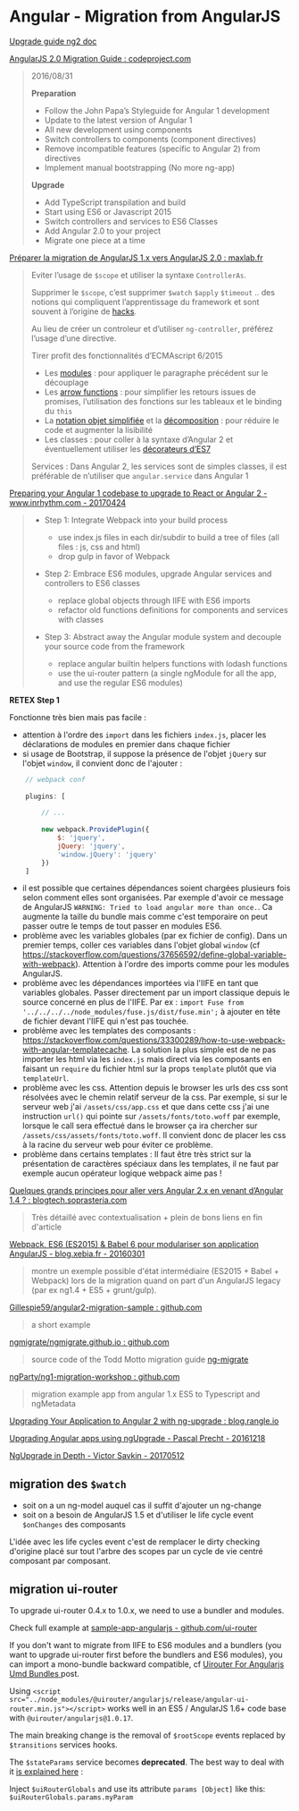 # Angular - Migration from AngularJS

[Upgrade guide ng2 doc](https://angular.io/guide/upgrade)

[AngularJS 2.0 Migration Guide : codeproject.com](https://www.codeproject.com/Articles/1121384/AngularJS-Migration-Guide)

> 2016/08/31
> 
> **Preparation**
> 
> - Follow the John Papa’s Styleguide for Angular 1 development
> - Update to the latest version of Angular 1
> - All new development using components
> - Switch controllers to components (component directives)
> - Remove incompatible features (specific to Angular 2) from directives
> - Implement manual bootstrapping (No more ng-app)
> 
> **Upgrade**
> 
> - Add TypeScript transpilation and build
> - Start using ES6 or Javascript 2015
> - Switch controllers and services to ES6 Classes
> - Add Angular 2.0 to your project
> - Migrate one piece at a time
> 

[Préparer la migration de AngularJS 1.x vers AngularJS 2.0 : maxlab.fr](http://maxlab.fr/javascript/migrer-de-angularjs-1-x-vers-angularjs-2-0-pratique/#foot_loc_1403_1)

> Eviter l’usage de `$scope` et utiliser la syntaxe `ControllerAs`.
> 
> Supprimer le `$scope`, c’est supprimer `$watch` `$apply` `$timeout` .. des notions qui compliquent l’apprentissage du 
> framework et sont souvent à l’origine de [hacks](http://www.bennadel.com/blog/2605-scope-evalasync-vs-timeout-in-angularjs.htm).
> 
> Au lieu de créer un controleur et d’utiliser `ng-controller`, préférez l’usage d’une directive.
> 
> Tirer profit des fonctionnalités d’ECMAscript 6/2015
>  - Les [modules](https://developer.mozilla.org/fr/docs/Web/JavaScript/Reference/Instructions/import)  : 
>  pour appliquer le paragraphe précédent sur le découplage
>  - Les [arrow functions](https://developer.mozilla.org/fr/docs/Web/JavaScript/Reference/Fonctions/Fonctions_fl%C3%A9ch%C3%A9es) : 
>  pour simplifier les retours issues de promises, l’utilisation des fonctions sur les tableaux et le binding du `this`
>  - La [notation objet simplifiée](http://ariya.ofilabs.com/2013/02/es6-and-object-literal-property-value-shorthand.html) 
>  et la [décomposition](https://developer.mozilla.org/fr/docs/Web/JavaScript/Reference/Op%C3%A9rateurs/Affecter_par_d%C3%A9composition) : 
>  pour réduire le code et augmenter la lisibilité
>  - Les classes : pour coller à la syntaxe d’Angular 2 et éventuellement utiliser les [décorateurs d’ES7](https://github.com/wycats/javascript-decorators)
> 
> Services : Dans Angular 2, les services sont de simples classes, il est préférable de n’utiliser que `angular.service` 
> dans Angular 1
>

[Preparing your Angular 1 codebase to upgrade to React or Angular 2 - www.inrhythm.com - 20170424](https://www.inrhythm.com/upgrading-angular-1-to-react-angular-2/)

> 
> - Step 1: Integrate Webpack into your build process
>   - use index.js files in each dir/subdir to build a tree of files (all files : js, css and html)
>   - drop gulp in favor of Webpack
> 
> - Step 2: Embrace ES6 modules, upgrade Angular services and controllers to ES6 classes
>   - replace global objects through IIFE with ES6 imports
>   - refactor old functions definitions for components and services with classes
> 
> - Step 3: Abstract away the Angular module system and decouple your source code from the framework
>   - replace angular builtin helpers functions with lodash functions
>   - use the ui-router pattern (a single ngModule for all the app, and use the regular ES6 modules)
> 

**RETEX Step 1**

Fonctionne très bien mais pas facile :

- attention à l'ordre des `import` dans les fichiers `index.js`, placer les déclarations de modules en premier dans chaque fichier
- si usage de Bootstrap, il suppose la présence de l'objet `jQuery` sur l'objet `window`, il convient donc de l'ajouter :

```javascript
    // webpack conf
    
    plugins: [
    
        // ...
        
        new webpack.ProvidePlugin({
            $: 'jquery',
            jQuery: 'jquery',
            'window.jQuery': 'jquery'
        })
    ]
```
- il est possible que certaines dépendances soient chargées plusieurs fois selon comment elles sont organisées. Par exemple d'avoir ce message de AngularJS `WARNING: Tried to load angular more than once.`. Ca augmente la taille du bundle mais comme c'est temporaire on peut passer outre le temps de tout passer en modules ES6.
- problème avec les variables globales (par ex fichier de config). Dans un premier temps, coller ces variables dans l'objet global `window` (cf https://stackoverflow.com/questions/37656592/define-global-variable-with-webpack). Attention à l'ordre des imports comme pour les modules AngularJS.
- problème avec les dépendances importées via l'IIFE en tant que variables globales. Passer directement par un import classique depuis le source concerné en plus de l'IIFE. Par ex : `import Fuse from '../../../../node_modules/fuse.js/dist/fuse.min';` à ajouter en tête de fichier devant l'IIFE qui n'est pas touchée.
- problème avec les templates des composants : https://stackoverflow.com/questions/33300289/how-to-use-webpack-with-angular-templatecache. La solution la plus simple est de ne pas importer les html via les `index.js` mais direct via les composants en faisant un `require` du fichier html sur la props `template` plutôt que via `templateUrl`.
- problème avec les css. Attention depuis le browser les urls des css sont résolvées avec le chemin relatif serveur de la css. Par exemple, si sur le serveur web j'ai `/assets/css/app.css` et que dans cette css j'ai une instruction `url()` qui pointe sur `/assets/fonts/toto.woff` par exemple, lorsque le call sera effectué dans le browser ça ira chercher sur `/assets/css/assets/fonts/toto.woff`. Il convient donc de placer les css à la racine du serveur web pour éviter ce problème.
- problème dans certains templates : Il faut être très strict sur la présentation de caractères spéciaux dans les templates, il ne faut par exemple aucun opérateur logique webpack aime pas !

[Quelques grands principes pour aller vers Angular 2.x en venant d’Angular 1.4 ? : blogtech.soprasteria.com](http://blogtech.soprasteria.com/2017/05/24/quelques-grands-principes-pour-aller-vers-angular-2-x-en-venant-dangular-1-4/)

> Très détaillé avec contextualisation + plein de bons liens en fin d'article

[Webpack, ES6 (ES2015) & Babel 6 pour modulariser son application AngularJS - blog.xebia.fr - 20160301](https://blog.xebia.fr/2016/03/01/webpack-es6-es2015-babel-6-pour-modulariser-son-application-angularjs/)

> montre un exemple possible d'état intermédiaire (ES2015 + Babel + Webpack) lors de la migration quand on part d'un AngularJS legacy (par ex ng1.4 + ES5 + grunt/gulp).

[Gillespie59/angular2-migration-sample : github.com](https://github.com/Gillespie59/angular2-migration-sample)

> a short example

[ngmigrate/ngmigrate.github.io : github.com](https://github.com/ngmigrate/ngmigrate.github.io)

> source code of the Todd Motto migration guide [ng-migrate](http://developer.telerik.com/angular-2-migration-guide/)

[ngParty/ng1-migration-workshop : github.com](https://github.com/ngParty/ng1-migration-workshop)

> migration example app from angular 1.x ES5 to Typescript and ngMetadata 

[Upgrading Your Application to Angular 2 with ng-upgrade : blog.rangle.io](http://blog.rangle.io/upgrade-your-application-to-angular-2-with-ng-upgrade/)

[Upgrading Angular apps using ngUpgrade - Pascal Precht - 20161218](https://blog.thoughtram.io/angular/2015/10/24/upgrading-apps-to-angular-2-using-ngupgrade.html)

[NgUpgrade in Depth - Victor Savkin - 20170512](https://blog.nrwl.io/ngupgrade-in-depth-436a52298a00)

## migration des `$watch`

- soit on a un ng-model auquel cas il suffit d'ajouter un ng-change
- soit on a besoin de AngularJS 1.5 et d'utiliser le life cycle event `$onChanges` des composants

L'idée avec les life cycles event c'est de remplacer le dirty checking d'origine placé sur tout l'arbre des scopes par un cycle de vie centré composant par composant.

## migration ui-router

To upgrade ui-router 0.4.x to 1.0.x, we need to use a bundler and modules.

Check full example at [sample-app-angularjs - github.com/ui-router](https://github.com/ui-router/sample-app-angularjs)

If you don't want to migrate from IIFE to ES6 modules and a bundlers (you want to upgrade ui-router first before the bundlers and ES6 modules), you can import a mono-bundle backward compatible, cf [
Uirouter For Angularjs Umd Bundles
](https://ui-router.github.io/blog/uirouter-for-angularjs-umd-bundles/) post.

Using `<script src="../node_modules/@uirouter/angularjs/release/angular-ui-router.min.js"></script>` works well in an ES5 / AngularJS 1.6+ code base with `@uirouter/angularjs@1.0.17`.

The main breaking change is the removal of `$rootScope` events replaced by `$transitions` services hooks.

The `$stateParams` service becomes **deprecated**. The best way to deal with it [is explained here](https://github.com/angular-ui/ui-router/issues/3110#issuecomment-315855728) :

Inject `$uiRouterGlobals` and use its attribute `params [Object]` like this: `$uiRouterGlobals.params.myParam`
